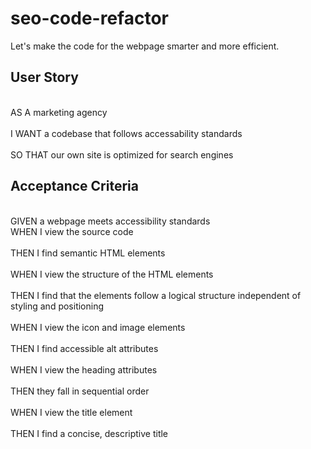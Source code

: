 # seo-code-refactor
Let's make the code for the webpage smarter and more efficient. 

## User Story 
<br>AS A marketing agency<br>
<br>I WANT a codebase that follows accessability standards<br>
<br>SO THAT our own site is optimized for search engines<br>

## Acceptance Criteria
<br>GIVEN a webpage meets accessibility standards
<br>WHEN I view the source code<br>
<br>THEN I find semantic HTML elements<br>
<br>WHEN I view the structure of the HTML elements<br> 
<br>THEN I find that the elements follow a logical structure independent of styling and positioning<br> 
<br>WHEN I view the icon and image elements<br> 
<br>THEN I find accessible alt attributes <br> 
<br>WHEN I view the heading attributes<br> 
<br>THEN they fall in sequential order<br> 
<br>WHEN I view the title element<br> 
<br>THEN I find a concise, descriptive title<br> 
